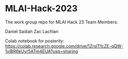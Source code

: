 # MLAI-Hack-2023
The work group repo for MLAI Hack 23
Team Members:

Daniel 
Sadiah 
Zac 
Lachlan 

Colab notebook for posterity:
https://colab.research.google.com/drive/1ZrslTfcZE-qQW-1vlBR6kUyr5ATm4EUA?usp=sharing
